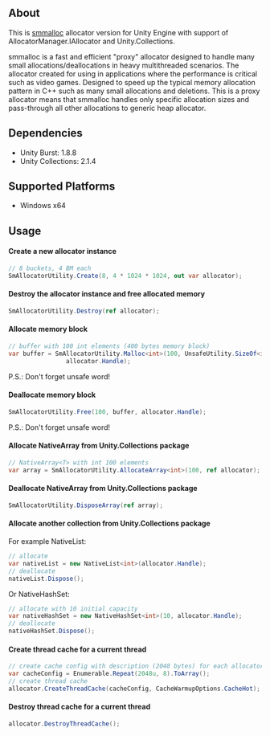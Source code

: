 ## About
This is [smmalloc](https://github.com/SergeyMakeev/smmalloc) allocator version for Unity Engine with support of AllocatorManager.IAllocator and Unity.Collections.

smmalloc is a fast and efficient "proxy" allocator designed to handle many small allocations/deallocations in heavy multithreaded scenarios.
The allocator created for using in applications where the performance is critical such as video games.
Designed to speed up the typical memory allocation pattern in C++ such as many small allocations and deletions.
This is a proxy allocator means that smmalloc handles only specific allocation sizes and pass-through all other allocations to generic heap allocator.

## Dependencies
- Unity Burst: 1.8.8
- Unity Collections: 2.1.4

## Supported Platforms
- Windows x64

## Usage
#### Create a new allocator instance
```c#
// 8 buckets, 4 BM each
SmAllocatorUtility.Create(8, 4 * 1024 * 1024, out var allocator);
```

#### Destroy the allocator instance and free allocated memory
```c#
SmAllocatorUtility.Destroy(ref allocator);
```

#### Allocate memory block
```c#
// buffer with 100 int elements (400 bytes memory block)
var buffer = SmAllocatorUtility.Malloc<int>(100, UnsafeUtility.SizeOf<int>(), UnsafeUtility.AlignOf<int>(),
                allocator.Handle);
```
P.S.: Don't forget unsafe word!

#### Deallocate memory block
```c#
SmAllocatorUtility.Free(100, buffer, allocator.Handle);
```
P.S.: Don't forget unsafe word!

#### Allocate NativeArray<T> from Unity.Collections package
```c#
// NativeArray<T> with int 100 elements
var array = SmAllocatorUtility.AllocateArray<int>(100, ref allocator);
```

#### Deallocate NativeArray<T> from Unity.Collections package
```c#
SmAllocatorUtility.DisposeArray(ref array);
```

#### Allocate another collection from Unity.Collections package
For example NativeList<T>:
```c#
// allocate
var nativeList = new NativeList<int>(allocator.Handle);
// deallocate
nativeList.Dispose();
```
Or NativeHashSet<T>:
```c#
// allocate with 10 initial capacity
var nativeHashSet = new NativeHashSet<int>(10, allocator.Handle);
// deallocate
nativeHashSet.Dispose();
```

#### Create thread cache for a current thread
```c#
// create cache config with description (2048 bytes) for each allocator block
var cacheConfig = Enumerable.Repeat(2048u, 8).ToArray();
// create thread cache
allocator.CreateThreadCache(cacheConfig, CacheWarmupOptions.CacheHot);
```

#### Destroy thread cache for a current thread
```c#
allocator.DestroyThreadCache();
```

